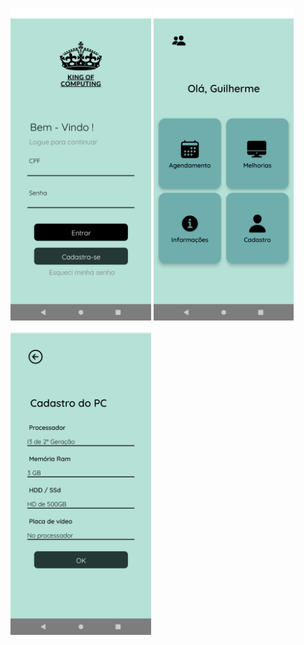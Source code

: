 <p>
<img src="./Imagens/Print 1.png" height="500" wight="150" >
<img src="./Imagens/Print 2.png" height="500" wight="150" >
<img src="./Imagens/Print 3.png" height="500" wight="150" >
</p>
